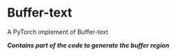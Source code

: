 # Buffer-text
A PyTorch implement of Buffer-text

***Contains part of the code to generate the buffer region***
